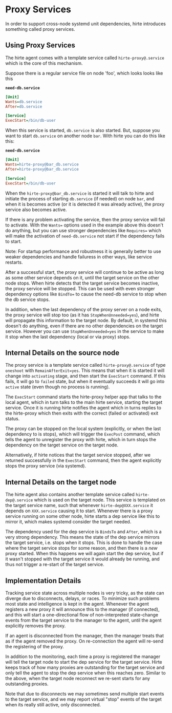 # Proxy Services

In order to support cross-node systemd unit dependencies, hirte
introduces something called proxy services.

## Using Proxy Services

The hirte agent comes with a template service called `hirte-proxy@.service` which is the core of this mechanism.

Suppose there is a regular service file on node 'foo', which
looks looks like this

**`need-db.service`**

``` INI
[Unit]
Wants=db.service
After=db.service

[Service]
ExecStart=/bin/db-user
```

When this service is started, `db.service` is also started. But,
suppose you want to start `db.service` on another node `bar`.
With hirte you can do this like this:

**`need-db.service`**

``` INI
[Unit]
Wants=hirte-proxy@bar_db.service
After=hirte-proxy@bar_db.service

[Service]
ExecStart=/bin/db-user
```

When the `hirte-proxy@bar_db.service` is started it will talk to hirte
and initiate the process of starting `db.service` (if needed) on node
`bar`, and when it is becomes active (or it is detected it was already
active), the proxy service also becomes active.

If there is any problem activating the service, then the proxy service
will fail to activate. With the `Wants=` options used in the example
above this doesn't do anything, but you can use stronger dependencies
like `Requires=` which will make the activation of `need-db.service`
not start if the dependency fails to start.

Note: For startup performance and robustness it is generally better to
use weaker dependencies and handle failuress in other ways, like
service restarts.

After a successful start, the proxy service will continue to be active
as long as some other service depends on it, until the target service
on the other node stops. When hirte detects that the target service
becomes inactive, the proxy service will be stopped. This can be used
with even stronger dependency options like `BindTo=` to cause the
need-db service to stop when the db service stops.

In addition, when the last dependency of the proxy server on a node
exits, the proxy service will stop too (as it has
`StopWhenUnneeded=yes`), and hirte will propagate this information to
the target node. By default, in systemd this doesn't do anything, even
if there are no other dependencies on the target service. However you
can use `StopWhenUnneeded=yes` in the service to make it stop when
the last dependency (local or via proxy) stops.

## Internal Details on the source node

The proxy service is a template service called `hirte-proxy@.service`
of type `oneshoot` with `RemainAfterExit=yes`. This means that when it
is started it will change into `activating` stage, and then start the
`ExecStart` command. If this fails, it will go to `failed` state, but
when it eventually succeeds it will go into `active` state (even though
no process is running).

The `ExecStart` command starts the hirte-proxy helper app that talks
to the local agent, which in turn talks to the main hirte service,
starting the target service. Once it is running hirte notifies the
agent which in turns replies to the hirte-proxy which then exits with
the correct (failed or activated) exit status.

The proxy can be stopped on the local system (explicitly, or when the
last dependency to is stops), which will trigger the `ExecPost` command,
which tells the agent to unregister the proxy with hirte, which in turn
stops the dependency on the target service on the target node.

Alternatively, if hirte notices that the target service stopped, after
we returned successfully in the `ExecStart` command, then the agent
explicitly stops the proxy service (via systemd).

## Internal Details on the target node

The hirte agent also contains another template service called
`hirte-dep@.service` which is used on the target node. This service is
templated on the target service name, such that whenever
`hirte-dep@XXX.service` it depends on `XXX.service` causing it to
start. Whenever there is a proxy service running on some other node,
hirte starts a dep service like this to mirror it, which makes systemd
consider the target needed.

The dependency used for the dep service is `BindsTo` and `After`,
which is a very strong dependency. This means the state of the dep
service mirrors the target service, i.e. stops when it stops. This is
done to handle the case where the target service stops for some
reason, and then there is a *new* proxy started. When this happens we
will again start the dep service, but if it wasn't stopped with the
target service it would already be running, and thus not trigger
a re-start of the target service.

## Implementation Details

Tracking service state across multiple nodes is very tricky, as the
state can diverge due to disconnects, delays, or races. To minimize
such problems most state and intelligence is kept in the
agent. Whenever the agent registers a new proxy it will announce this
to the manager (if connected), and this will start a one-directional
flow of non-interpreted state-change events from the target service to
the manager to the agent, until the agent explicitly removes the
proxy.

If an agent is disconnected from the manager, then the manager treats
that as if the agent removed the proxy. On re-connection the agent
will re-send the registering of the proxy.

In addition to the monitoring, each time a proxy is registered the
manager will tell the target node to start the dep service for the
target service. Hirte keeps track of how many proxies are outstanding
for the target service and only tell the agent to stop the dep service
when this reaches zero. Similar to the above, when the target node
reconnect we re-sent starts for any outstanding proxies.

Note that due to disconnects we may sometimes send multiple start
events to the target service, and we may report virtual "stop" events
of the target when its really still active, only disconnected.
